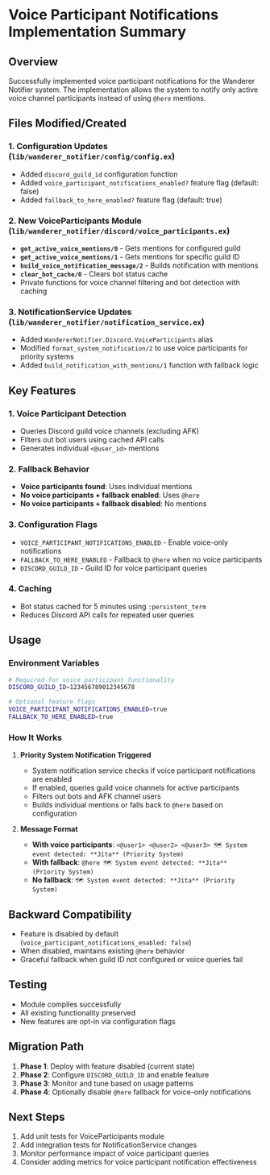 # Voice Participant Notifications Implementation Summary

## Overview

Successfully implemented voice participant notifications for the Wanderer Notifier system. The implementation allows the system to notify only active voice channel participants instead of using `@here` mentions.

## Files Modified/Created

### 1. Configuration Updates (`lib/wanderer_notifier/config/config.ex`)
- Added `discord_guild_id` configuration function
- Added `voice_participant_notifications_enabled?` feature flag (default: false)
- Added `fallback_to_here_enabled?` feature flag (default: true)

### 2. New VoiceParticipants Module (`lib/wanderer_notifier/discord/voice_participants.ex`)
- **`get_active_voice_mentions/0`** - Gets mentions for configured guild
- **`get_active_voice_mentions/1`** - Gets mentions for specific guild ID
- **`build_voice_notification_message/2`** - Builds notification with mentions
- **`clear_bot_cache/0`** - Clears bot status cache
- Private functions for voice channel filtering and bot detection with caching

### 3. NotificationService Updates (`lib/wanderer_notifier/notification_service.ex`)
- Added `WandererNotifier.Discord.VoiceParticipants` alias
- Modified `format_system_notification/2` to use voice participants for priority systems
- Added `build_notification_with_mentions/1` function with fallback logic

## Key Features

### 1. Voice Participant Detection
- Queries Discord guild voice channels (excluding AFK)
- Filters out bot users using cached API calls
- Generates individual `<@user_id>` mentions

### 2. Fallback Behavior
- **Voice participants found**: Uses individual mentions
- **No voice participants + fallback enabled**: Uses `@here`
- **No voice participants + fallback disabled**: No mentions

### 3. Configuration Flags
- `VOICE_PARTICIPANT_NOTIFICATIONS_ENABLED` - Enable voice-only notifications
- `FALLBACK_TO_HERE_ENABLED` - Fallback to `@here` when no voice participants
- `DISCORD_GUILD_ID` - Guild ID for voice participant queries

### 4. Caching
- Bot status cached for 5 minutes using `:persistent_term`
- Reduces Discord API calls for repeated user queries

## Usage

### Environment Variables
```bash
# Required for voice participant functionality
DISCORD_GUILD_ID=123456789012345678

# Optional feature flags
VOICE_PARTICIPANT_NOTIFICATIONS_ENABLED=true
FALLBACK_TO_HERE_ENABLED=true
```

### How It Works

1. **Priority System Notification Triggered**
   - System notification service checks if voice participant notifications are enabled
   - If enabled, queries guild voice channels for active participants
   - Filters out bots and AFK channel users
   - Builds individual mentions or falls back to `@here` based on configuration

2. **Message Format**
   - **With voice participants**: `<@user1> <@user2> <@user3> 🗺️ System event detected: **Jita** (Priority System)`
   - **With fallback**: `@here 🗺️ System event detected: **Jita** (Priority System)`
   - **No fallback**: `🗺️ System event detected: **Jita** (Priority System)`

## Backward Compatibility

- Feature is disabled by default (`voice_participant_notifications_enabled: false`)
- When disabled, maintains existing `@here` behavior
- Graceful fallback when guild ID not configured or voice queries fail

## Testing

- Module compiles successfully
- All existing functionality preserved
- New features are opt-in via configuration flags

## Migration Path

1. **Phase 1**: Deploy with feature disabled (current state)
2. **Phase 2**: Configure `DISCORD_GUILD_ID` and enable feature
3. **Phase 3**: Monitor and tune based on usage patterns
4. **Phase 4**: Optionally disable `@here` fallback for voice-only notifications

## Next Steps

1. Add unit tests for VoiceParticipants module
2. Add integration tests for NotificationService changes
3. Monitor performance impact of voice participant queries
4. Consider adding metrics for voice participant notification effectiveness